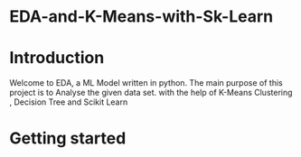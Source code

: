 # EDA-and-K-Means-with-Sk-Learn
# Introduction
Welcome to EDA, a ML Model written in python. The main purpose of this project is to Analyse the given data set.
with the help of K-Means Clustering , Decision Tree and Scikit Learn

# Getting started

# 